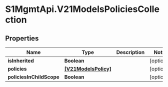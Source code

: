 # S1MgmtApi.V21ModelsPoliciesCollection

## Properties
Name | Type | Description | Notes
------------ | ------------- | ------------- | -------------
**isInherited** | **Boolean** |  | [optional] 
**policies** | [**[V21ModelsPolicy]**](V21ModelsPolicy.md) |  | [optional] 
**policiesInChildScope** | **Boolean** |  | [optional] 


